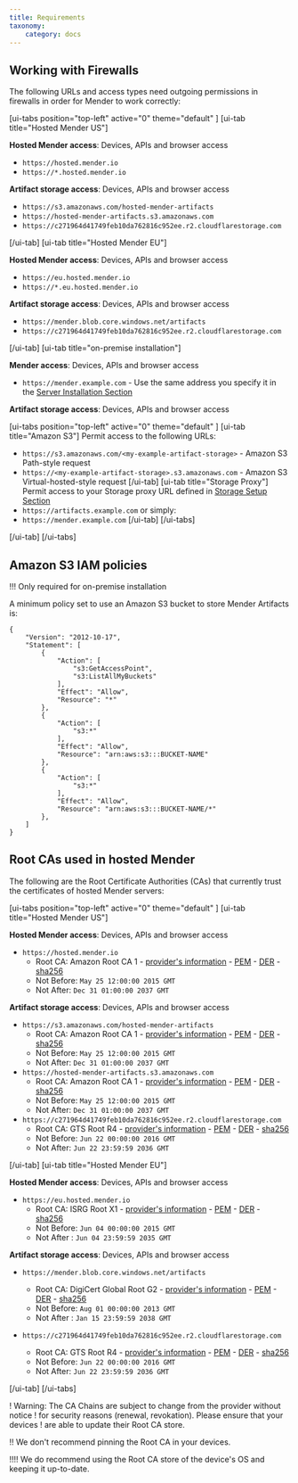 ```yaml
---
title: Requirements
taxonomy:
    category: docs
---
```


## Working with Firewalls
The following URLs and access types need outgoing permissions in firewalls in order for Mender to work correctly:

[ui-tabs position="top-left" active="0" theme="default" ]
[ui-tab title="Hosted Mender US"]

**Hosted Mender access**: Devices, APIs and browser access
* `https://hosted.mender.io`
* `https://*.hosted.mender.io`

**Artifact storage access**: Devices, APIs and browser access
* `https://s3.amazonaws.com/hosted-mender-artifacts`
* `https://hosted-mender-artifacts.s3.amazonaws.com`
* `https://c271964d41749feb10da762816c952ee.r2.cloudflarestorage.com`

[/ui-tab]
[ui-tab title="Hosted Mender EU"]

**Hosted Mender access**: Devices, APIs and browser access
* `https://eu.hosted.mender.io`
* `https://*.eu.hosted.mender.io`

**Artifact storage access**: Devices, APIs and browser access
* `https://mender.blob.core.windows.net/artifacts`
* `https://c271964d41749feb10da762816c952ee.r2.cloudflarestorage.com`

[/ui-tab]
[ui-tab title="on-premise installation"]

**Mender access**: Devices, APIs and browser access
* `https://mender.example.com` - Use the same address you specify it in the [Server Installation Section](../../07.Server-installation/)

**Artifact storage access**: Devices, APIs and browser access

[ui-tabs position="top-left" active="0" theme="default" ]
[ui-tab title="Amazon S3"]
Permit access to the following URLs:
* `https://s3.amazonaws.com/<my-example-artifact-storage>` - Amazon S3 Path-style request
* `https://<my-example-artifact-storage>.s3.amazonaws.com` - Amazon S3 Virtual-hosted-style request
[/ui-tab]
[ui-tab title="Storage Proxy"]
Permit access to your 
Storage proxy URL defined in [Storage Setup Section](../../07.Server-installation/04.Production-installation-with-kubernetes/02.Storage/docs.md)
* `https://artifacts.example.com` or simply:
* `https://mender.example.com`
[/ui-tab]
[/ui-tabs]

[/ui-tab]
[/ui-tabs]


## Amazon S3 IAM policies

!!! Only required for on-premise installation

A minimum policy set to use an Amazon S3 bucket to store Mender Artifacts is:

```
{
    "Version": "2012-10-17",
    "Statement": [
        {
            "Action": [
                "s3:GetAccessPoint",
                "s3:ListAllMyBuckets"
            ],
            "Effect": "Allow",
            "Resource": "*"
        },
        {
            "Action": [
                "s3:*"
            ],
            "Effect": "Allow",
            "Resource": "arn:aws:s3:::BUCKET-NAME"
        },
        {
            "Action": [
                "s3:*"
            ],
            "Effect": "Allow",
            "Resource": "arn:aws:s3:::BUCKET-NAME/*"
        },
    ]
}
```

## Root CAs used in hosted Mender

The following are the Root Certificate Authorities (CAs) that currently trust
the certificates of hosted Mender servers:

[ui-tabs position="top-left" active="0" theme="default" ]
[ui-tab title="Hosted Mender US"]

**Hosted Mender access**: Devices, APIs and browser access
* `https://hosted.mender.io`
  * Root CA: Amazon Root CA 1 - [provider's information](https://www.amazontrust.com/repository/) - [PEM](AmazonRootCA1.pem) - [DER](AmazonRootCA1.cer) - [sha256](AmazonRootCA1.sha256)
  * Not Before: `May 25 12:00:00 2015 GMT`
  * Not After: `Dec 31 01:00:00 2037 GMT`

**Artifact storage access**: Devices, APIs and browser access
* `https://s3.amazonaws.com/hosted-mender-artifacts`
  * Root CA: Amazon Root CA 1 - [provider's information](https://www.amazontrust.com/repository/) - [PEM](AmazonRootCA1.pem) - [DER](AmazonRootCA1.cer) - [sha256](AmazonRootCA1.sha256)
  * Not Before: `May 25 12:00:00 2015 GMT`
  * Not After: `Dec 31 01:00:00 2037 GMT`
* `https://hosted-mender-artifacts.s3.amazonaws.com`
  * Root CA: Amazon Root CA 1 - [provider's information](https://www.amazontrust.com/repository/) - [PEM](AmazonRootCA1.pem) - [DER](AmazonRootCA1.cer) - [sha256](AmazonRootCA1.sha256)
  * Not Before: `May 25 12:00:00 2015 GMT`
  * Not After: `Dec 31 01:00:00 2037 GMT`
* `https://c271964d41749feb10da762816c952ee.r2.cloudflarestorage.com`
  * Root CA: GTS Root R4 - [provider's information](https://pki.goog/repository/) - [PEM](r4.pem) - [DER](r4.crt) - [sha256](r4.sha256)
  * Not Before: `Jun 22 00:00:00 2016 GMT`
  * Not After: `Jun 22 23:59:59 2036 GMT`


[/ui-tab]
[ui-tab title="Hosted Mender EU"]

**Hosted Mender access**: Devices, APIs and browser access
* `https://eu.hosted.mender.io`
  * Root CA: ISRG Root X1 - [provider's information](https://letsencrypt.org/certificates/) - [PEM](isrgrootx1.pem) - [DER](isrgrootx1.der) - [sha256](isrgrootx1.sha256)
  * Not Before: `Jun 04 00:00:00 2015 GMT`
  * Not After : `Jun 04 23:59:59 2035 GMT`


**Artifact storage access**: Devices, APIs and browser access
* `https://mender.blob.core.windows.net/artifacts`
  * Root CA: DigiCert Global Root G2 - [provider's information](https://www.digicert.com/kb/digicert-root-certificates.htm) - [PEM](DigiCertGlobalRootG2.crt.pem) - [DER](DigiCertGlobalRootG2.crt) - [sha256](DigiCertGlobalRootG2.sha256)
  * Not Before: `Aug 01 00:00:00 2013 GMT`
  * Not After : `Jan 15 23:59:59 2038 GMT`

* `https://c271964d41749feb10da762816c952ee.r2.cloudflarestorage.com`
  * Root CA: GTS Root R4 - [provider's information](https://pki.goog/repository/) - [PEM](r4.pem) - [DER](r4.crt) - [sha256](r4.sha256)
  * Not Before: `Jun 22 00:00:00 2016 GMT`
  * Not After: `Jun 22 23:59:59 2036 GMT`

[/ui-tab]
[/ui-tabs]

! Warning: The CA Chains are subject to change from the provider without notice
! for security reasons (renewal, revokation). Please ensure that your devices
! are able to update their Root CA store.  

!! We don't recommend pinning the Root CA in your devices.  

!!!! We do recommend using the Root CA store of the device's OS and keeping it up-to-date.

